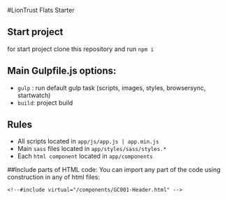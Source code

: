#LionTrust Flats Starter

## Start project
for start project clone this repository and run ```npm i```

## Main Gulpfile.js options:

* ```gulp``` : run default gulp task (scripts, images, styles, browsersync, startwatch)
* ```build```: project build

## Rules
* All scripts located in ```app/js/app.js | app.min.js```
* Main ```sass``` files located in ```app/styles/sass/styles.*```
* Each ```html component``` located in ```app/components```

##Include parts of HTML code:
 You can import any part of the code using construction in any of html files:

 `<!--#include virtual="/components/GC001-Header.html" -->`